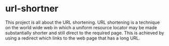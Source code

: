 # url-shortner
This project is all about the URL shortening. URL shortening is a technique on the world wide web in which a uniform resource locator may be made substantially shorter and still direct to the required page. This is achieved by using a redirect which links to the web page that has a long URL.
